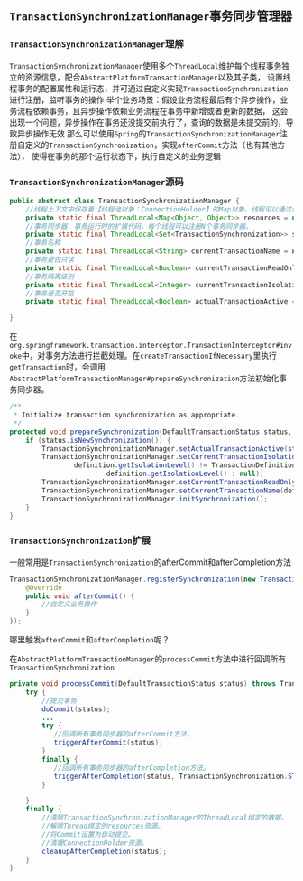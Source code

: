 ## `TransactionSynchronizationManager`事务同步管理器

### `TransactionSynchronizationManager`理解

`TransactionSynchronizationManager`使用多个`ThreadLocal`维护每个线程事务独立的资源信息，配合`AbstractPlatformTransactionManager`以及其子类，
设置线程事务的配置属性和运行态，并可通过自定义实现`TransactionSynchronization`进行注册，监听事务的操作
举个业务场景：假设业务流程最后有个异步操作，业务流程依赖事务，且异步操作依赖业务流程在事务中新增或者更新的数据，
这会出现一个问题，异步操作在事务还没提交前执行了，查询的数据是未提交前的，导致异步操作无效
那么可以使用`Spring`的`TransactionSynchronizationManager`注册自定义的`TransactionSynchronization`，实现`afterCommit`方法（也有其他方法），
使得在事务的那个运行状态下，执行自定义的业务逻辑

### `TransactionSynchronizationManager`源码

```java
public abstract class TransactionSynchronizationManager {
    //线程上下文中保存着【线程池对象：ConnectionHolder】的Map对象。线程可以通过该属性获取到同一个Connection对象。
	private static final ThreadLocal<Map<Object, Object>> resources = new NamedThreadLocal<>("Transactional resources");
    //事务同步器，事务运行时的扩展代码，每个线程可以注册N个事务同步器。
	private static final ThreadLocal<Set<TransactionSynchronization>> synchronizations = new NamedThreadLocal<>("Transaction synchronizations");
    //事务名称
	private static final ThreadLocal<String> currentTransactionName = new NamedThreadLocal<>("Current transaction name");
    //事务是否只读
	private static final ThreadLocal<Boolean> currentTransactionReadOnly = new NamedThreadLocal<>("Current transaction read-only status");
    //事务隔离级别
	private static final ThreadLocal<Integer> currentTransactionIsolationLevel = new NamedThreadLocal<>("Current transaction isolation level");
    //事务是否开启
	private static final ThreadLocal<Boolean> actualTransactionActive = new NamedThreadLocal<>("Actual transaction active");

}
```
在`org.springframework.transaction.interceptor.TransactionInterceptor#invoke`中，对事务方法进行拦截处理。在`createTransactionIfNecessary`里执行`getTransaction`时，会调用`AbstractPlatformTransactionManager#prepareSynchronization`方法初始化事务同步器。
```java
/**
 * Initialize transaction synchronization as appropriate.
 */
protected void prepareSynchronization(DefaultTransactionStatus status, TransactionDefinition definition) {
	if (status.isNewSynchronization()) {
		TransactionSynchronizationManager.setActualTransactionActive(status.hasTransaction());
		TransactionSynchronizationManager.setCurrentTransactionIsolationLevel(
				definition.getIsolationLevel() != TransactionDefinition.ISOLATION_DEFAULT ?
						definition.getIsolationLevel() : null);
		TransactionSynchronizationManager.setCurrentTransactionReadOnly(definition.isReadOnly());
		TransactionSynchronizationManager.setCurrentTransactionName(definition.getName());
		TransactionSynchronizationManager.initSynchronization();
	}
}   
```

### `TransactionSynchronization`扩展

一般常用是`TransactionSynchronization`的afterCommit和afterCompletion方法

```java
TransactionSynchronizationManager.registerSynchronization(new TransactionSynchronizationAdapter() {
    @Override
    public void afterCommit() {
        //自定义业务操作
    }
});
```
哪里触发`afterCommit`和`afterCompletion`呢？

在`AbstractPlatformTransactionManager`的`processCommit`方法中进行回调所有`TransactionSynchronization`
```java
private void processCommit(DefaultTransactionStatus status) throws TransactionException {
    try {
        //提交事务
        doCommit(status);
        ...
        try {
           //回调所有事务同步器的afterCommit方法。
           triggerAfterCommit(status);
        }
        finally {
           //回调所有事务同步器的afterCompletion方法。
           triggerAfterCompletion(status, TransactionSynchronization.STATUS_COMMITTED);
        }

    }
    finally {
        //清除TransactionSynchronizationManager的ThreadLocal绑定的数据。
        //解除Thread绑定的resources资源。
        //将Commit设置为自动提交。
        //清理ConnectionHolder资源。
        cleanupAfterCompletion(status);
    }
}
```


